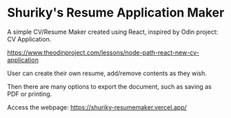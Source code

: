 # Shuriky's Resume Application Maker

A simple CV/Resume Maker created using React, inspired by Odin project: CV Application.

https://www.theodinproject.com/lessons/node-path-react-new-cv-application

User can create their own resume, add/remove contents as they wish.

Then there are many options to export the document, such as saving as PDF or printing.

Access the webpage: https://shuriky-resumemaker.vercel.app/

